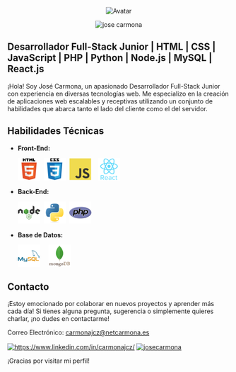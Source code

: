 <p align="center">
  <img src="https://netcarmona.es/assets/img/foto-perfil.png" alt="Avatar" width="250"/>
</p>

<p align="center">
  <img src="https://images.cooltext.com/5683911.png" alt="jose carmona" width="500"/>
</p>

## Desarrollador Full-Stack Junior | HTML | CSS | JavaScript | PHP | Python | Node.js | MySQL | React.js

¡Hola! Soy José Carmona, un apasionado Desarrollador Full-Stack Junior con experiencia en diversas tecnologías web. Me especializo en la creación de aplicaciones web escalables y receptivas utilizando un conjunto de habilidades que abarca tanto el lado del cliente como el del servidor.

## Habilidades Técnicas

- **Front-End:**
  
    <p><img src="https://raw.githubusercontent.com/devicons/devicon/master/icons/html5/html5-original-wordmark.svg" alt="html5" width="50" height="50"/>&nbsp;
    <img src="https://raw.githubusercontent.com/devicons/devicon/master/icons/css3/css3-original-wordmark.svg" alt="css3" width="50" height="50"/>&nbsp;
    <img src="https://raw.githubusercontent.com/devicons/devicon/master/icons/javascript/javascript-original.svg" alt="javascript" width="50" height="50"/>&nbsp;&nbsp;&nbsp;
    <img src="https://raw.githubusercontent.com/devicons/devicon/master/icons/react/react-original-wordmark.svg" alt="react" width="50" height="50"/></p> 

- **Back-End:**
  <p>
    <img src="https://raw.githubusercontent.com/devicons/devicon/master/icons/nodejs/nodejs-original-wordmark.svg" alt="nodejs" width="50" height="50"/>&nbsp;
    <img src="https://raw.githubusercontent.com/devicons/devicon/master/icons/python/python-original.svg" alt="python" width="50" height="50"/>&nbsp;
    <img src="https://raw.githubusercontent.com/devicons/devicon/master/icons/php/php-original.svg" alt="php" width="50" height="50"/>
  </p>

- **Base de Datos:**
  <p>
    <img src="https://raw.githubusercontent.com/devicons/devicon/master/icons/mysql/mysql-original-wordmark.svg" alt="mysql" width="50" height="50"/> &nbsp;  &nbsp;         
    <img src="https://raw.githubusercontent.com/devicons/devicon/master/icons/mongodb/mongodb-original-wordmark.svg" alt="mongodb" width="50" height="50"/>
  </p>

## Contacto

¡Estoy emocionado por colaborar en nuevos proyectos y aprender más cada día! Si tienes alguna pregunta, sugerencia o simplemente quieres charlar, ¡no dudes en contactarme!

Correo Electrónico: carmonajcz@netcarmona.es
<p align="left">
<a href="https://www.linkedin.com/in/carmonajcz" target="blank"><img align="center" src="https://raw.githubusercontent.com/rahuldkjain/github-profile-readme-generator/master/src/images/icons/Social/linked-in-alt.svg" alt="https://www.linkedin.com/in/carmonajcz/" height="30" width="40" /></a>
<a href="https://www.youtube.com/channel/UCGAjG0qlq_NIBn9bOChmc2Q" target="_blank"><img align="center" src="https://raw.githubusercontent.com/rahuldkjain/github-profile-readme-generator/master/src/images/icons/Social/youtube.svg" alt="josecarmona" height="30" width="40" /></a>
</p>

¡Gracias por visitar mi perfil!

